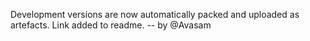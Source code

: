 Development versions are now automatically packed and uploaded as artefacts. Link added to readme. -- by @Avasam
